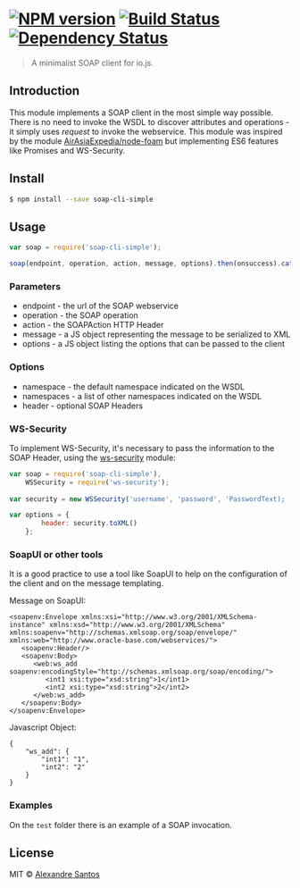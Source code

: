 #  [![NPM version][npm-image]][npm-url] [![Build Status][travis-image]][travis-url] [![Dependency Status][daviddm-url]][daviddm-image]

> A minimalist SOAP client for io.js.

## Introduction
This module implements a SOAP client in the most simple way possible. There is no need
to invoke the WSDL to discover attributes and operations - it simply uses *request* to invoke
the webservice. This module was inspired by the module
[AirAsiaExpedia/node-foam](https://github.com/AirAsiaExpedia/node-foam) but implementing ES6 features like
Promises and WS-Security.

## Install

```sh
$ npm install --save soap-cli-simple
```

## Usage

```js
var soap = require('soap-cli-simple');

soap(endpoint, operation, action, message, options).then(onsuccess).catch(onerror);

```
### Parameters
* endpoint - the url of the SOAP webservice
* operation - the SOAP operation
* action - the SOAPAction HTTP Header
* message - a JS object representing the message to be serialized to XML
* options - a JS object listing the options that can be passed to the client

### Options
* namespace - the default namespace indicated on the WSDL
* namespaces - a list of other namespaces indicated on the WSDL
* header - optional SOAP Headers

### WS-Security
To implement WS-Security, it's necessary to pass the information to the SOAP Header, using
the [ws-security](https://www.npmjs.com/package/ws-security) module:
```js
var soap = require('soap-cli-simple'),
    WSSecurity = require('ws-security');
    
var security = new WSSecurity('username', 'password', 'PasswordText);

var options = {
        header: security.toXML()
    };
```
### SoapUI or other tools
It is a good practice to use a tool like SoapUI to help on the configuration of the client and
on the message templating.

Message on SoapUI:
```
<soapenv:Envelope xmlns:xsi="http://www.w3.org/2001/XMLSchema-instance" xmlns:xsd="http://www.w3.org/2001/XMLSchema" xmlns:soapenv="http://schemas.xmlsoap.org/soap/envelope/" xmlns:web="http://www.oracle-base.com/webservices/">
   <soapenv:Header/>
   <soapenv:Body>
      <web:ws_add soapenv:encodingStyle="http://schemas.xmlsoap.org/soap/encoding/">
         <int1 xsi:type="xsd:string">1</int1>
         <int2 xsi:type="xsd:string">2</int2>
      </web:ws_add>
   </soapenv:Body>
</soapenv:Envelope>
```
Javascript Object:
```
{
    "ws_add": {
        "int1": "1",
        "int2": "2"
    }
}
```

### Examples
On the ```test``` folder there is an example of a SOAP invocation.
## License

MIT © [Alexandre Santos](https://github.com/alexsantos)


[npm-url]: https://npmjs.org/package/soap-cli-simple
[npm-image]: https://badge.fury.io/js/soap-cli-simple.svg
[travis-url]: https://travis-ci.org/alexsantos/soap-cli-simple
[travis-image]: https://travis-ci.org/alexsantos/soap-cli-simple.svg?branch=master
[daviddm-url]: https://david-dm.org/alexsantos/soap-cli-simple.svg?theme=shields.io
[daviddm-image]: https://david-dm.org/alexsantos/soap-cli-simple
